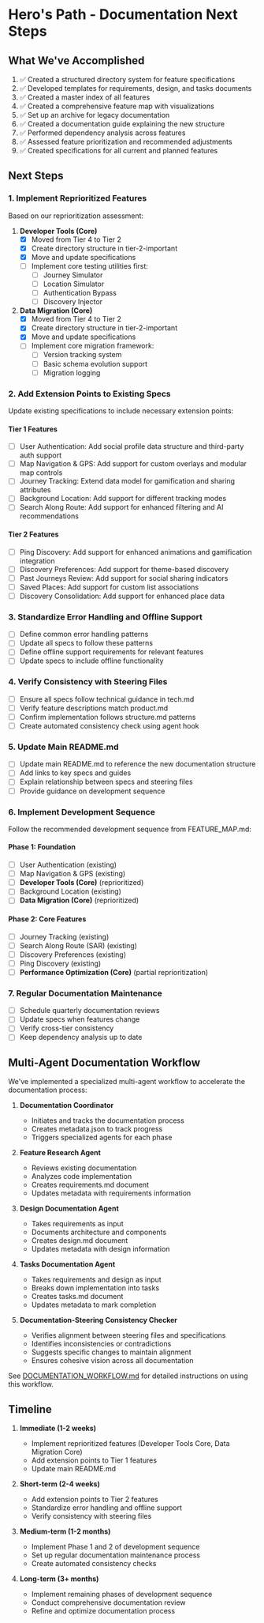 # Hero's Path - Documentation Next Steps

## What We've Accomplished

1. ✅ Created a structured directory system for feature specifications
2. ✅ Developed templates for requirements, design, and tasks documents
3. ✅ Created a master index of all features
4. ✅ Created a comprehensive feature map with visualizations
5. ✅ Set up an archive for legacy documentation
6. ✅ Created a documentation guide explaining the new structure
7. ✅ Performed dependency analysis across features
8. ✅ Assessed feature prioritization and recommended adjustments
9. ✅ Created specifications for all current and planned features

## Next Steps

### 1. Implement Reprioritized Features

Based on our reprioritization assessment:

1. **Developer Tools (Core)**
   - [x] Moved from Tier 4 to Tier 2
   - [x] Create directory structure in tier-2-important
   - [x] Move and update specifications
   - [ ] Implement core testing utilities first:
     - [ ] Journey Simulator
     - [ ] Location Simulator
     - [ ] Authentication Bypass
     - [ ] Discovery Injector

2. **Data Migration (Core)**
   - [x] Moved from Tier 4 to Tier 2
   - [x] Create directory structure in tier-2-important
   - [x] Move and update specifications
   - [ ] Implement core migration framework:
     - [ ] Version tracking system
     - [ ] Basic schema evolution support
     - [ ] Migration logging

### 2. Add Extension Points to Existing Specs

Update existing specifications to include necessary extension points:

#### Tier 1 Features
- [ ] User Authentication: Add social profile data structure and third-party auth support
- [ ] Map Navigation & GPS: Add support for custom overlays and modular map controls
- [ ] Journey Tracking: Extend data model for gamification and sharing attributes
- [ ] Background Location: Add support for different tracking modes
- [ ] Search Along Route: Add support for enhanced filtering and AI recommendations

#### Tier 2 Features
- [ ] Ping Discovery: Add support for enhanced animations and gamification integration
- [ ] Discovery Preferences: Add support for theme-based discovery
- [ ] Past Journeys Review: Add support for social sharing indicators
- [ ] Saved Places: Add support for custom list associations
- [ ] Discovery Consolidation: Add support for enhanced place data

### 3. Standardize Error Handling and Offline Support

- [ ] Define common error handling patterns
- [ ] Update all specs to follow these patterns
- [ ] Define offline support requirements for relevant features
- [ ] Update specs to include offline functionality

### 4. Verify Consistency with Steering Files

- [ ] Ensure all specs follow technical guidance in tech.md
- [ ] Verify feature descriptions match product.md
- [ ] Confirm implementation follows structure.md patterns
- [ ] Create automated consistency check using agent hook

### 5. Update Main README.md

- [ ] Update main README.md to reference the new documentation structure
- [ ] Add links to key specs and guides
- [ ] Explain relationship between specs and steering files
- [ ] Provide guidance on development sequence

### 6. Implement Development Sequence

Follow the recommended development sequence from FEATURE_MAP.md:

#### Phase 1: Foundation
- [ ] User Authentication (existing)
- [ ] Map Navigation & GPS (existing)
- [ ] **Developer Tools (Core)** (reprioritized)
- [ ] Background Location (existing)
- [ ] **Data Migration (Core)** (reprioritized)

#### Phase 2: Core Features
- [ ] Journey Tracking (existing)
- [ ] Search Along Route (SAR) (existing)
- [ ] Discovery Preferences (existing)
- [ ] Ping Discovery (existing)
- [ ] **Performance Optimization (Core)** (partial reprioritization)

### 7. Regular Documentation Maintenance

- [ ] Schedule quarterly documentation reviews
- [ ] Update specs when features change
- [ ] Verify cross-tier consistency
- [ ] Keep dependency analysis up to date

## Multi-Agent Documentation Workflow

We've implemented a specialized multi-agent workflow to accelerate the documentation process:

1. **Documentation Coordinator**
   - Initiates and tracks the documentation process
   - Creates metadata.json to track progress
   - Triggers specialized agents for each phase

2. **Feature Research Agent**
   - Reviews existing documentation
   - Analyzes code implementation
   - Creates requirements.md document
   - Updates metadata with requirements information

3. **Design Documentation Agent**
   - Takes requirements as input
   - Documents architecture and components
   - Creates design.md document
   - Updates metadata with design information

4. **Tasks Documentation Agent**
   - Takes requirements and design as input
   - Breaks down implementation into tasks
   - Creates tasks.md document
   - Updates metadata to mark completion

5. **Documentation-Steering Consistency Checker**
   - Verifies alignment between steering files and specifications
   - Identifies inconsistencies or contradictions
   - Suggests specific changes to maintain alignment
   - Ensures cohesive vision across all documentation

See [DOCUMENTATION_WORKFLOW.md](./DOCUMENTATION_WORKFLOW.md) for detailed instructions on using this workflow.

## Timeline

1. **Immediate (1-2 weeks)**
   - Implement reprioritized features (Developer Tools Core, Data Migration Core)
   - Add extension points to Tier 1 features
   - Update main README.md

2. **Short-term (2-4 weeks)**
   - Add extension points to Tier 2 features
   - Standardize error handling and offline support
   - Verify consistency with steering files

3. **Medium-term (1-2 months)**
   - Implement Phase 1 and 2 of development sequence
   - Set up regular documentation maintenance process
   - Create automated consistency checks

4. **Long-term (3+ months)**
   - Implement remaining phases of development sequence
   - Conduct comprehensive documentation review
   - Refine and optimize documentation process